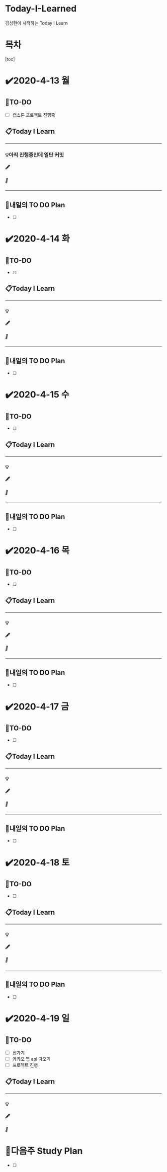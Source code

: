 # Today-I-Learned

김성현이 시작하는 Today I Learn

# 목차

[toc]	

# :heavy_check_mark:2020-4-13 월

## 📝TO-DO

- [ ] 캡스톤 프로젝트 진행중

## 📋Today I Learn

-----------

### 💡아직 진행중인데 일단 커밋

#### :fountain_pen: 

##### :ticket:

----------

## 🔎내일의 TO DO Plan

- [ ] 



# :heavy_check_mark:2020-4-14 화

## 📝TO-DO

- [ ] 

## 📋Today I Learn

-----------

### 💡

#### :fountain_pen: 

##### :ticket:

----------

## 🔎내일의 TO DO Plan

- [ ] 



# :heavy_check_mark:2020-4-15 수

## 📝TO-DO

- [ ] 

## 📋Today I Learn

-----------

### 💡

#### :fountain_pen: 

##### :ticket:

----------

## 🔎내일의 TO DO Plan

- [ ] 



# :heavy_check_mark:2020-4-16 목

## 📝TO-DO

- [ ] 

## 📋Today I Learn

-----------

### 💡

#### :fountain_pen: 

##### :ticket:

----------

## 🔎내일의 TO DO Plan

- [ ] 



# :heavy_check_mark:2020-4-17 금

## 📝TO-DO

- [ ] 

## 📋Today I Learn

-----------

### 💡

#### :fountain_pen: 

##### :ticket:

----------

## 🔎내일의 TO DO Plan

- [ ] 



# :heavy_check_mark:2020-4-18 토

## 📝TO-DO

- [ ] 

## 📋Today I Learn

-----------

### 💡

#### :fountain_pen: 

##### :ticket:

----------

## 🔎내일의 TO DO Plan

- [ ] 

# :heavy_check_mark:2020-4-19 일

## 📝TO-DO

- [ ] 집가기
- [ ] 카카오 맵 api 따오기
- [ ] 프로젝트 진행

## 📋Today I Learn

-----------

### 💡

#### :fountain_pen: 

##### :ticket:







# 🌈다음주 Study Plan

- [ ] 
